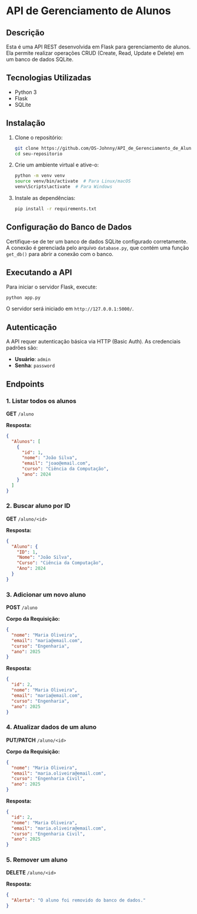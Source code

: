 # API de Gerenciamento de Alunos

## Descrição
Esta é uma API REST desenvolvida em Flask para gerenciamento de alunos. Ela permite realizar operações CRUD (Create, Read, Update e Delete) em um banco de dados SQLite.

## Tecnologias Utilizadas
- Python 3
- Flask
- SQLite

## Instalação

1. Clone o repositório:
   ```bash
   git clone https://github.com/DS-Johnny/API_de_Gerenciamento_de_Alunos.git
   cd seu-repositorio
   ```
2. Crie um ambiente virtual e ative-o:
   ```bash
   python -m venv venv
   source venv/bin/activate  # Para Linux/macOS
   venv\Scripts\activate  # Para Windows
   ```
3. Instale as dependências:
   ```bash
   pip install -r requirements.txt
   ```

## Configuração do Banco de Dados
Certifique-se de ter um banco de dados SQLite configurado corretamente. A conexão é gerenciada pelo arquivo `database.py`, que contém uma função `get_db()` para abrir a conexão com o banco.

## Executando a API

Para iniciar o servidor Flask, execute:
```bash
python app.py
```

O servidor será iniciado em `http://127.0.0.1:5000/`.

## Autenticação
A API requer autenticação básica via HTTP (Basic Auth). As credenciais padrões são:
- **Usuário**: `admin`
- **Senha**: `password`

## Endpoints

### 1. Listar todos os alunos
**GET** `/aluno`

**Resposta:**
```json
{
  "Alunos": [
    {
      "id": 1,
      "nome": "João Silva",
      "email": "joao@email.com",
      "curso": "Ciência da Computação",
      "ano": 2024
    }
  ]
}
```

### 2. Buscar aluno por ID
**GET** `/aluno/<id>`

**Resposta:**
```json
{
  "Aluno": {
    "ID": 1,
    "Nome": "João Silva",
    "Curso": "Ciência da Computação",
    "Ano": 2024
  }
}
```

### 3. Adicionar um novo aluno
**POST** `/aluno`

**Corpo da Requisição:**
```json
{
  "nome": "Maria Oliveira",
  "email": "maria@email.com",
  "curso": "Engenharia",
  "ano": 2025
}
```

**Resposta:**
```json
{
  "id": 2,
  "nome": "Maria Oliveira",
  "email": "maria@email.com",
  "curso": "Engenharia",
  "ano": 2025
}
```

### 4. Atualizar dados de um aluno
**PUT/PATCH** `/aluno/<id>`

**Corpo da Requisição:**
```json
{
  "nome": "Maria Oliveira",
  "email": "maria.oliveira@email.com",
  "curso": "Engenharia Civil",
  "ano": 2025
}
```

**Resposta:**
```json
{
  "id": 2,
  "nome": "Maria Oliveira",
  "email": "maria.oliveira@email.com",
  "curso": "Engenharia Civil",
  "ano": 2025
}
```

### 5. Remover um aluno
**DELETE** `/aluno/<id>`

**Resposta:**
```json
{
  "Alerta": "O aluno foi removido do banco de dados."
}
```


